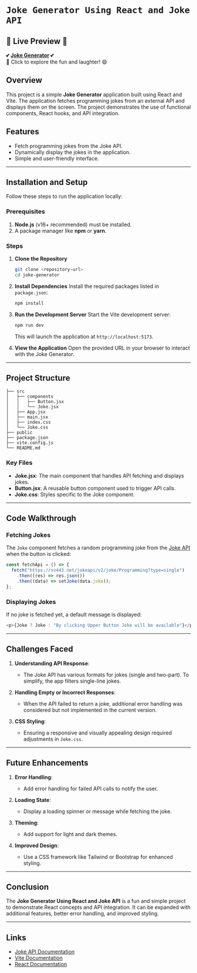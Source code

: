 # `Joke Generator Using React and Joke API`

## 🌟 **Live Preview** 🌟

💕 [**Joke Generator**](https://joke-generator2025.netlify.app/) 💕  
🎉 Click to explore the fun and laughter! 😄

## Overview

This project is a simple **Joke Generator** application built using React and Vite. The application fetches programming jokes from an external API and displays them on the screen. The project demonstrates the use of functional components, React hooks, and API integration.

## Features

- Fetch programming jokes from the Joke API.
- Dynamically display the jokes in the application.
- Simple and user-friendly interface.

---

## Installation and Setup

Follow these steps to run the application locally:

### Prerequisites

1. **Node.js** (v16+ recommended) must be installed.
2. A package manager like **npm** or **yarn**.

### Steps

1. **Clone the Repository**

   ```bash
   git clone <repository-url>
   cd joke-generator
   ```

2. **Install Dependencies**
   Install the required packages listed in `package.json`:

   ```bash
   npm install
   ```

3. **Run the Development Server**
   Start the Vite development server:

   ```bash
   npm run dev
   ```

   This will launch the application at `http://localhost:5173`.

4. **View the Application**
   Open the provided URL in your browser to interact with the Joke Generator.

---

## Project Structure

```
├── src
│   ├── components
│   │   ├── Button.jsx
│   │   └── Joke.jsx
│   ├── App.jsx
│   ├── main.jsx
│   ├── index.css
│   └── Joke.css
├── public
├── package.json
├── vite.config.js
└── README.md
```

### Key Files

- **Joke.jsx**: The main component that handles API fetching and displays jokes.
- **Button.jsx**: A reusable button component used to trigger API calls.
- **Joke.css**: Styles specific to the Joke component.

---

## Code Walkthrough

### Fetching Jokes

The `Joke` component fetches a random programming joke from the [Joke API](https://sv443.net/jokeapi/v2/) when the button is clicked:

```javascript
const fetchApi = () => {
  fetch("https://sv443.net/jokeapi/v2/joke/Programming?type=single")
    .then((res) => res.json())
    .then((data) => setJoke(data.joke));
};
```

### Displaying Jokes

If no joke is fetched yet, a default message is displayed:

```javascript
<p>{Joke ? Joke : "By clicking Upper Button Joke will be available"}</p>
```

---

## Challenges Faced

1. **Understanding API Response**:

   - The Joke API has various formats for jokes (single and two-part). To simplify, the app filters single-line jokes.

2. **Handling Empty or Incorrect Responses**:

   - When the API failed to return a joke, additional error handling was considered but not implemented in the current version.

3. **CSS Styling**:
   - Ensuring a responsive and visually appealing design required adjustments in `Joke.css`.

---

## Future Enhancements

1. **Error Handling**:

   - Add error handling for failed API calls to notify the user.

2. **Loading State**:

   - Display a loading spinner or message while fetching the joke.

3. **Theming**:

   - Add support for light and dark themes.

4. **Improved Design**:
   - Use a CSS framework like Tailwind or Bootstrap for enhanced styling.

---

## Conclusion

The **Joke Generator Using React and Joke API** is a fun and simple project to demonstrate React concepts and API integration. It can be expanded with additional features, better error handling, and improved styling.

---

## Links

- [Joke API Documentation](https://sv443.net/jokeapi/v2/)
- [Vite Documentation](https://vitejs.dev/)
- [React Documentation](https://reactjs.org/)
